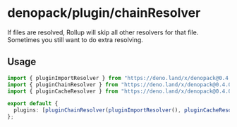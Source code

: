 # denopack/plugin/chainResolver

If files are resolved, Rollup will skip all other resolvers for that file. Sometimes you still want to do extra resolving.

## Usage

```ts
import { pluginImportResolver } from "https://deno.land/x/denopack@0.4.0/plugin/importResolver/mod.ts";
import { pluginChainResolver } from "https://deno.land/x/denopack@0.4.0/plugin/chainResolver/mod.ts";
import { pluginCacheResolver } from "https://deno.land/x/denopack@0.4.0/plugin/cacheResolver/mod.ts";

export default {
  plugins: [pluginChainResolver(pluginImportResolver(), pluginCacheResolver())],
};
```
